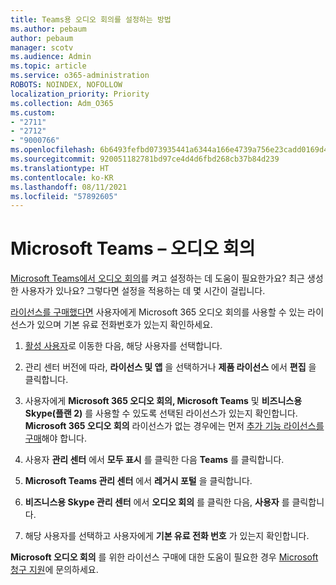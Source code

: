 ```yaml
---
title: Teams용 오디오 회의를 설정하는 방법
ms.author: pebaum
author: pebaum
manager: scotv
ms.audience: Admin
ms.topic: article
ms.service: o365-administration
ROBOTS: NOINDEX, NOFOLLOW
localization_priority: Priority
ms.collection: Adm_O365
ms.custom:
- "2711"
- "2712"
- "9000766"
ms.openlocfilehash: 6b6493fefbd073935441a6344a166e4739a756e23cadd0169d41ebdbd927ae85
ms.sourcegitcommit: 920051182781bd97ce4d4d6fbd268cb37b84d239
ms.translationtype: HT
ms.contentlocale: ko-KR
ms.lasthandoff: 08/11/2021
ms.locfileid: "57892605"
---
```

# <a name="microsoft-teams--audio-conferencing"></a>Microsoft Teams – 오디오 회의

[Microsoft Teams에서 오디오 회의](https://docs.microsoft.com/microsoftteams/set-up-audio-conferencing-in-teams)를 켜고 설정하는 데 도움이 필요한가요?  최근 생성한 사용자가 있나요? 그렇다면 설정을 적용하는 데 몇 시간이 걸립니다.

[라이선스를 구매했다면](https://docs.microsoft.com/microsoftteams/set-up-audio-conferencing-in-teams#step-2-get-and-assign-licenses) 사용자에게 Microsoft 365 오디오 회의를 사용할 수 있는 라이선스가 있으며 기본 유료 전화번호가 있는지 확인하세요.

1. [활성 사용자](https://admin.microsoft.com/Adminportal/Home?source=applauncher#/users)로 이동한 다음, 해당 사용자를 선택합니다.

2. 관리 센터 버전에 따라, **라이선스 및 앱** 을 선택하거나 **제품 라이선스** 에서 **편집** 을 클릭합니다.

3. 사용자에게 **Microsoft 365 오디오 회의, Microsoft Teams** 및 **비즈니스용 Skype(플랜 2)** 를 사용할 수 있도록 선택된 라이선스가 있는지 확인합니다. **Microsoft 365 오디오 회의** 라이선스가 없는 경우에는 먼저 [추가 기능 라이선스를 구매](https://docs.microsoft.com/microsoftteams/teams-add-on-licensing/microsoft-teams-add-on-licensing?tabs=small-business)해야 합니다.

4. 사용자 **관리 센터** 에서 **모두 표시** 를 클릭한 다음 **Teams** 를 클릭합니다.

5. **Microsoft Teams 관리 센터** 에서 **레거시 포털** 을 클릭합니다.

6. **비즈니스용 Skype 관리 센터** 에서 **오디오 회의** 를 클릭한 다음, **사용자** 를 클릭합니다.

7. 해당 사용자를 선택하고 사용자에게 **기본 유료 전화 번호** 가 있는지 확인합니다.

**Microsoft 오디오 회의** 를 위한 라이선스 구매에 대한 도움이 필요한 경우 [Microsoft 청구 지원](https://go.microsoft.com/fwlink/p/?linkid=518322)에 문의하세요.
